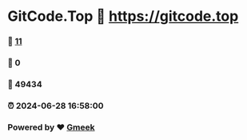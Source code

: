 # GitCode.Top :link: https://gitcode.top 
### :page_facing_up: [11](https://gitcode.top/tag.html) 
### :speech_balloon: 0 
### :hibiscus: 49434 
### :alarm_clock: 2024-06-28 16:58:00 
### Powered by :heart: [Gmeek](https://github.com/Meekdai/Gmeek)
